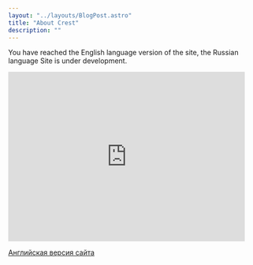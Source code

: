 ```yaml
---
layout: "../layouts/BlogPost.astro"
title: "About Crest"
description: ""
---
```


You have reached the English language version of the site, the Russian language Site is under development.

<iframe src="https://giphy.com/embed/3o7qE1YN7aBOFPRw8E" width="480" height="344" frameBorder="0" class="giphy-embed" allowFullScreen></iframe><p><a href="https://sundyrtsev.com/">Английская версия сайта</a></p>

